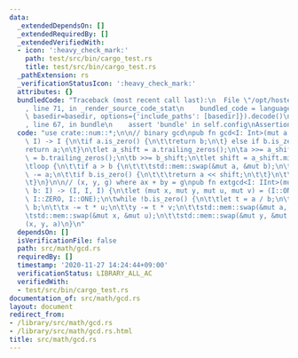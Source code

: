 ```yaml
---
data:
  _extendedDependsOn: []
  _extendedRequiredBy: []
  _extendedVerifiedWith:
  - icon: ':heavy_check_mark:'
    path: test/src/bin/cargo_test.rs
    title: test/src/bin/cargo_test.rs
  _pathExtension: rs
  _verificationStatusIcon: ':heavy_check_mark:'
  attributes: {}
  bundledCode: "Traceback (most recent call last):\n  File \"/opt/hostedtoolcache/Python/3.9.0/x64/lib/python3.9/site-packages/onlinejudge_verify/documentation/build.py\"\
    , line 71, in _render_source_code_stat\n    bundled_code = language.bundle(stat.path,\
    \ basedir=basedir, options={'include_paths': [basedir]}).decode()\n  File \"/opt/hostedtoolcache/Python/3.9.0/x64/lib/python3.9/site-packages/onlinejudge_verify/languages/user_defined.py\"\
    , line 67, in bundle\n    assert 'bundle' in self.config\nAssertionError\n"
  code: "use crate::num::*;\n\n// binary gcd\npub fn gcd<I: Int>(mut a: I, mut b:\
    \ I) -> I {\n\tif a.is_zero() {\n\t\treturn b;\n\t} else if b.is_zero() {\n\t\t\
    return a;\n\t}\n\tlet a_shift = a.trailing_zeros();\n\ta >>= a_shift;\n\tlet b_shift\
    \ = b.trailing_zeros();\n\tb >>= b_shift;\n\tlet shift = a_shift.min(b_shift);\n\
    \tloop {\n\t\tif a > b {\n\t\t\tstd::mem::swap(&mut a, &mut b);\n\t\t}\n\t\tb\
    \ -= a;\n\t\tif b.is_zero() {\n\t\t\treturn a << shift;\n\t\t}\n\t\tb >>= b.trailing_zeros();\n\
    \t}\n}\n\n// (x, y, g) where ax + by = g\npub fn extgcd<I: IInt>(mut a: I, mut\
    \ b: I) -> (I, I, I) {\n\tlet (mut x, mut y, mut u, mut v) = (I::ONE, I::ZERO,\
    \ I::ZERO, I::ONE);\n\twhile !b.is_zero() {\n\t\tlet t = a / b;\n\t\ta -= t *\
    \ b;\n\t\tx -= t * u;\n\t\ty -= t * v;\n\t\tstd::mem::swap(&mut a, &mut b);\n\t\
    \tstd::mem::swap(&mut x, &mut u);\n\t\tstd::mem::swap(&mut y, &mut v);\n\t}\n\t\
    (x, y, a)\n}\n"
  dependsOn: []
  isVerificationFile: false
  path: src/math/gcd.rs
  requiredBy: []
  timestamp: '2020-11-27 14:24:44+09:00'
  verificationStatus: LIBRARY_ALL_AC
  verifiedWith:
  - test/src/bin/cargo_test.rs
documentation_of: src/math/gcd.rs
layout: document
redirect_from:
- /library/src/math/gcd.rs
- /library/src/math/gcd.rs.html
title: src/math/gcd.rs
---
```

